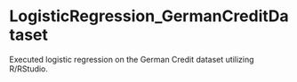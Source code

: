 # LogisticRegression_GermanCreditDataset
Executed logistic regression on the German Credit dataset utilizing R/RStudio.
